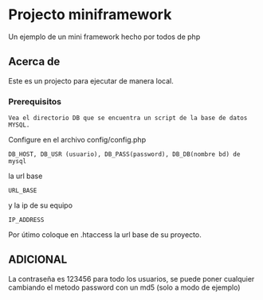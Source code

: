 # Projecto miniframework

Un ejemplo de un mini framework hecho por todos de php

## Acerca de

Este es un projecto para ejecutar de manera local. 

### Prerequisitos

```
Vea el directorio DB que se encuentra un script de la base de datos MYSQL.

```
Configure en el archivo config/config.php 
```
DB_HOST, DB_USR (usuario), DB_PASS(password), DB_DB(nombre bd) de mysql 

```
la url base 
```
URL_BASE

```

y la ip de su equipo

```
IP_ADDRESS

```

Por útimo coloque en .htaccess la url base de su proyecto.

## ADICIONAL

La contraseña es 123456 para todo los usuarios, se puede poner cualquier cambiando el metodo password con un md5 
(solo a modo de ejemplo) 
